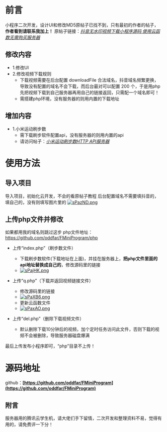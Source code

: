 # 前言

小程序二次开发，设计UI和修改MD5原帖子已找不到，只有最初的作者的帖子，**作者看到请联系我加上！**
原帖子链接：*[抖音无水印视频下载小程序源码 使用云函数无需购买服务器](https://www.52pojie.cn/thread-1274669-1-1.html)*

## 修改内容

* 1.修改UI
* 2.修改视频下载规则
  * 下载视频需要在后台配置 downloadFile 合法域名，抖音域名频繁更换，导致没有配置的域名不会下载，而后台最对可以配置 200 个，于是用php先把视频下载到自己服务器再用自己的链接返回，只需配一个域名即可！
  * 需搭建php环境，没有服务器的则用内置的下载地址

## 增加内容

* 1.小米运动刷步数
  * 需下载刷步软件配置api，没有服务器的则用内置的api
  * 请访问帖子：*[小米运动刷步数HTTP API服务器](https://www.52pojie.cn/thread-1337151-1-1.html)*

# 使用方法

## 导入项目

导入项目，初始化云开发，不会的看原帖子教程
后台配置域名不需要填抖音的，填自己的，没有则填写图片里的
[![sPazND.png](https://s3.ax1x.com/2021/01/04/sPazND.png)](https://imgchr.com/i/sPazND)

## 上传php文件并修改

如果都用我的域名则跳过这步
php文件地址：https://github.com/oddfar/FMiniProgram/php

- 上传“index.php”（刷步数文件）
  
  * 下载刷步数软件(下载地址在上面)，并挂在服务器上，**把php文件里面的api地址替换成自己的**，修改源码里的链接
  * [![sPajHK.png](https://s3.ax1x.com/2021/01/04/sPajHK.png)](https://imgchr.com/i/sPajHK)
- 上传“q.php”（下载并返回视频链接文件）
  
  * 修改源码里的链接
  * [![sPaXB6.png](https://s3.ax1x.com/2021/01/04/sPaXB6.png)](https://imgchr.com/i/sPaXB6)
  * 更新云函数文件
  * [![sPaxAO.png](https://s3.ax1x.com/2021/01/04/sPaxAO.png)](https://imgchr.com/i/sPaxAO)
- 上传“del.php”（删除下载视频文件）
  
  * 默认删除下载10分钟后的视频，加个定时任务访问此文件，否则下载的视频不会被删除，导致服务器磁盘爆满

最后上传发布小程序即可，“php”目录不上传！

# 源码地址

github：**[https://github.com/oddfar/FMiniProgram](https://github.com/oddfar/FMiniProgram)**

## 附言

服务器用的腾讯云学生机，请大佬们手下留情，二次开发和整理资料不易，觉得有用的，请免费评一下分！
